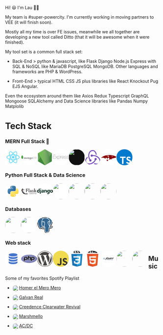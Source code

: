 Hi! 😃 I'm Lau 👨‍💻

My team is #super-powercity. I'm currently working in moving partners to VEE (it will finish soon).

Mostly all my time is over FE issues, meanwhile we all together are developing a new tool called Ditto (that it will be awesome when it were finished).

My tool set is a common full stack set:
- Back-End > python & javascript, like Flask Django Node.js Express with SQL & NoSQL like MariaDB PostgreSQL MongoDB. Other languages and frameworks are PHP & WordPress.

- Front-End > typical HTML CSS JS plus libraries like React Knockout Pug EJS Angular.

Even the ecosystem around them like Axios Redux Typescript GraphQL Mongoose SQLAlchemy and Data Science libraries like Pandas Numpy Matplolib

# Tech Stack


### MERN Full Stack 💙

<a href="https://reactjs.org/" title="React">
<img align="left" height="52" width="52" src="https://raw.githubusercontent.com/github/explore/80688e429a7d4ef2fca1e82350fe8e3517d3494d/topics/react/react.png" />
</a>

<a href="https://www.mongodb.com/" title="MongoDB">
<img align="left" style="border-radius:25px;" height="52" width="52" src="https://raw.githubusercontent.com/github/explore/80688e429a7d4ef2fca1e82350fe8e3517d3494d/topics/mongodb/mongodb.png" />
</a>

<a href="https://nodejs.org/en/" title="NodeJs">
<img align="left" height="52" width="52" src="https://raw.githubusercontent.com/github/explore/80688e429a7d4ef2fca1e82350fe8e3517d3494d/topics/nodejs/nodejs.png" />
</a>


<a href="https://expressjs.com/" title="ExpressJs">
<img align="left" style="border-radius:25px;" height="52" width="52" src="https://raw.githubusercontent.com/github/explore/80688e429a7d4ef2fca1e82350fe8e3517d3494d/topics/express/express.png" />
</a>

<a href="https://axios-http.com/" title="Axios">
<img align="left" style="border-radius:25px;background:#111;" height="52" width="52" src="https://avatars.githubusercontent.com/u/32372333?s=200&v=4" />
</a>

<a href="https://redux.js.org/" title="Redux">
<img align="left" style="border-radius:25px;" height="52" width="52" src="https://raw.githubusercontent.com/github/explore/80688e429a7d4ef2fca1e82350fe8e3517d3494d/topics/redux/redux.png" />
</a>

<a href="https://mongoosejs.com/" title="Mongoose">
<img align="left" style="border-radius:25px;background:#fff;" height="52" width="52" src="https://raw.githubusercontent.com/github/explore/80688e429a7d4ef2fca1e82350fe8e3517d3494d/topics/mongoose/mongoose.png" />
</a>

<a href="https://www.typescriptlang.org/" title="Typescript">
<img align="left" style="border-radius:25px;background:#fff;" height="52" width="52" src="https://raw.githubusercontent.com/github/explore/80688e429a7d4ef2fca1e82350fe8e3517d3494d/topics/typescript/typescript.png" />
</a>

<br />
<br />
<br />

### Python Full Stack & Data Science

<a href="https://www.python.org/" title="Python">
<img align="left" style="border-radius:25px;" height="52" width="52" src="https://raw.githubusercontent.com/github/explore/80688e429a7d4ef2fca1e82350fe8e3517d3494d/topics/python/python.png" />
</a>

<a href="https://flask.palletsprojects.com/" title="Flask">
<img align="left" style="border-radius:25px;background:#fff;" height="52" width="52" src="https://raw.githubusercontent.com/github/explore/80688e429a7d4ef2fca1e82350fe8e3517d3494d/topics/flask/flask.png" />
</a>

<a href="https://www.djangoproject.com/" title="Django">
<img align="left" style="border-radius:25px;" height="52" width="52" src="https://raw.githubusercontent.com/github/explore/80688e429a7d4ef2fca1e82350fe8e3517d3494d/topics/django/django.png" />
</a>

<a href="https://pandas.pydata.org/" title="Pandas">
<img align="left" style="border-radius:25px;background:#fff;" height="52" width="52" src="https://avatars.githubusercontent.com/u/21206976?s=200&v=4" />
</a>

<a href="https://numpy.org/" title="Numpy">
<img align="left" style="border-radius:25px;" height="52" width="52" src="https://avatars.githubusercontent.com/u/288276?s=200&v=4" />
</a>

<a href="https://matplotlib.org/" title="Matplotlib">
<img align="left" style="border-radius:25px;" height="52" width="52" src="https://avatars.githubusercontent.com/u/215947?s=200&v=4" />
</a>

<a href="https://www.sqlalchemy.org/" title="SQLAlchemy">
<img align="left" style="border-radius:25px;" height="52" width="52" src="https://avatars.githubusercontent.com/u/6043126?s=200&v=4" />
</a>

<br />
<br />
<br />

### Databases

<a href="https://www.mysql.com/" title="MySQL">
<img align="left" style="border-radius:25px;" height="52" width="52" src="https://avatars.githubusercontent.com/u/2452804?s=200&v=4" />
</a>

<a href="https://mariadb.org/" title="MariaDB">
<img align="left" style="border-radius:25px;background:#fff;" height="52" width="52" src="https://avatars.githubusercontent.com/u/4739304?s=200&v=4" />
</a>

<a href="https://www.postgresql.org/" title="PostgreSQL">
<img align="left" style="border-radius:25px;background:#fff;" height="52" width="52" src="https://raw.githubusercontent.com/github/explore/80688e429a7d4ef2fca1e82350fe8e3517d3494d/topics/postgresql/postgresql.png" />
</a>

<br />
<br />
<br />

### Web stack

<a href="https://en.wikipedia.org/wiki/SQL" title="SQL">
<img align="left" style="border-radius:25px;" height="52" width="52" src="https://raw.githubusercontent.com/github/explore/80688e429a7d4ef2fca1e82350fe8e3517d3494d/topics/sql/sql.png" />
</a>

<a href="https://www.php.net/" title="PHP">
<img align="left" style="border-radius:25px;background:#fff;" height="52" width="52" src="https://raw.githubusercontent.com/github/explore/ccc16358ac4530c6a69b1b80c7223cd2744dea83/topics/php/php.png" />
</a>

<a href="https://wordpress.org/" title="Wordpress">
<img align="left" style="border-radius:25px;background:#fff;" height="52" width="52" src="https://raw.githubusercontent.com/github/explore/80688e429a7d4ef2fca1e82350fe8e3517d3494d/topics/wordpress/wordpress.png" />
</a>

<a href="https://developer.mozilla.org/en-US/docs/Web/JavaScript" title="JavaScript">
<img align="left" style="border-radius:25px;" height="52" width="52" src="https://raw.githubusercontent.com/github/explore/80688e429a7d4ef2fca1e82350fe8e3517d3494d/topics/javascript/javascript.png" />
</a>

<a href="https://www.w3.org/Style/CSS/Overview.en.html" title="CSS">
<img align="left" style="border-radius:25px;" height="52" width="52" src="https://raw.githubusercontent.com/github/explore/80688e429a7d4ef2fca1e82350fe8e3517d3494d/topics/css/css.png" />
</a>

<a href="https://developer.mozilla.org/en-US/docs/Web/HTML" title="HTML">
<img align="left" style="border-radius:25px;" height="52" width="52" src="https://raw.githubusercontent.com/github/explore/80688e429a7d4ef2fca1e82350fe8e3517d3494d/topics/html/html.png" />
</a>

<a href="https://jquery.com/" title="jQuery">
<img align="left" style="border-radius:25px;" height="52" width="52" src="https://raw.githubusercontent.com/github/explore/80688e429a7d4ef2fca1e82350fe8e3517d3494d/topics/jquery/jquery.png" />
</a>

<a href="https://knockoutjs.com/" title="KnockoutJs">
<img align="left" style="border-radius:25px;" height="52" width="52" src="https://avatars.githubusercontent.com/u/3863375?s=200&v=4" />
</a>

<a href="https://pugjs.org/api/getting-started.html" title="PUG">
<img align="left" style="border-radius:25px;" height="52" width="52" src="https://avatars.githubusercontent.com/u/9338635?s=200&v=4" />
</a>


## Music
Some of my favorites Spotify Playlist
* <img align="left" style="border-radius:25px;" height="22" width="22" src="https://avatars.githubusercontent.com/u/251374?s=200&v=4" /> [Homer el Mero Mero](https://open.spotify.com/playlist/37i9dQZF1DZ06evO0vg7qE?si=7dcb7637b5df4c54)

* <img align="left" style="border-radius:25px;" height="22" width="22" src="https://avatars.githubusercontent.com/u/251374?s=200&v=4" /> [Galvan Real](https://open.spotify.com/playlist/37i9dQZF1DZ06evO1jjzoI?si=6960e8024f014d1b)

* <img align="left" style="border-radius:25px;" height="22" width="22" src="https://avatars.githubusercontent.com/u/251374?s=200&v=4" /> [Creedence Clearwater Revival](https://open.spotify.com/playlist/37i9dQZF1DZ06evO2avqWA?si=e32f109fa4814e2e)

* <img align="left" style="border-radius:25px;" height="22" width="22" src="https://avatars.githubusercontent.com/u/251374?s=200&v=4" /> [Marshmello](https://open.spotify.com/playlist/37i9dQZF1DXbraCN8mShma?si=254e07ca4a3946d0)

* <img align="left" style="border-radius:25px;" height="22" width="22" src="https://avatars.githubusercontent.com/u/251374?s=200&v=4" /> [AC/DC](https://open.spotify.com/playlist/37i9dQZF1DZ06evO49hLQA?si=17dbe6baa2e64201)

